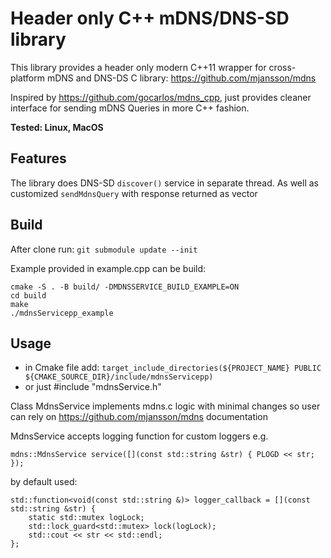 # Header only C++ mDNS/DNS-SD library

This library provides a header only modern C++11 wrapper for cross-platform mDNS and DNS-DS C library:
https://github.com/mjansson/mdns

Inspired by https://github.com/gocarlos/mdns_cpp, just provides cleaner interface for sending mDNS Queries in more C++ fashion.

**Tested: Linux, MacOS**

## Features
The library does DNS-SD `discover()` service in separate thread. 
As well as customized `sendMdnsQuery` with response returned as vector<QueryResult>

## Build
After clone run: `git submodule update --init`

Example provided in example.cpp can be build:
```
cmake -S . -B build/ -DMDNSSERVICE_BUILD_EXAMPLE=ON
cd build 
make
./mdnsServicepp_example
```

## Usage 
- in Cmake file add:
`target_include_directories(${PROJECT_NAME} PUBLIC ${CMAKE_SOURCE_DIR}/include/mdnsServicepp)`
- or just #include "mdnsService.h"

Class MdnsService implements mdns.c logic with minimal changes so user can rely on https://github.com/mjansson/mdns documentation

MdnsService accepts logging function for custom loggers e.g. 
```
mdns::MdnsService service([](const std::string &str) { PLOGD << str; });
``` 
by default used:
```
std::function<void(const std::string &)> logger_callback = [](const std::string &str) {
    static std::mutex logLock;
    std::lock_guard<std::mutex> lock(logLock);
    std::cout << str << std::endl;
};
```